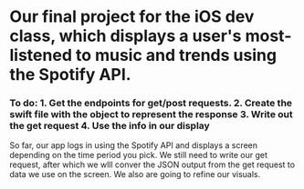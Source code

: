 # Our final project for the iOS dev class, which displays a user's most-listened to music and trends using the Spotify API.

### To do: 1. Get the endpoints for get/post requests. 2. Create the swift file with the object to represent the response 3. Write out the get request 4. Use the info in our display
So far, our app logs in using the Spotify API and displays a screen depending on the time period you pick. We still need to write our get request, after which we wlll conver the JSON output from the get request to data we use on the screen. We also are going to refine our visuals. 
